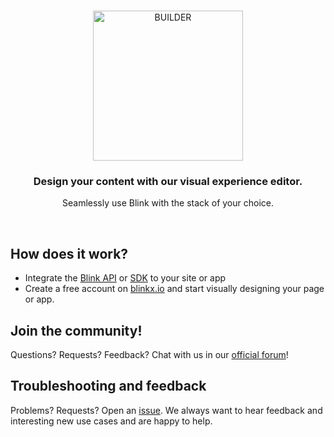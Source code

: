 <br />
<p align="center">
  <img alt="BUILDER" src="https://cdn.blinkcms.com/blink/blinkxlogo.png" width="240"/>
</p>

<h3 align="center">
  Design your content with our visual experience editor.
</h3>
<p align="center">
  Seamlessly use Blink with the stack of your choice.
</p>

<br />

## How does it work?

- Integrate the [Blink API](https://blinkx.io/api-browser) or [SDK](https://www.npmjs.com/package/blinkx.io) to your site or app
- Create a free account on [blinkx.io](https://blinkx.io) and start visually designing your page or app.

## Join the community!

Questions? Requests? Feedback? Chat with us in our [official forum](https://discord.gg/6rTSFY95)!

## Troubleshooting and feedback

Problems? Requests? Open an [issue](https://github.com/Blinkx-IO/blink/issues). We always want to hear feedback and interesting new use cases and are happy to help.
